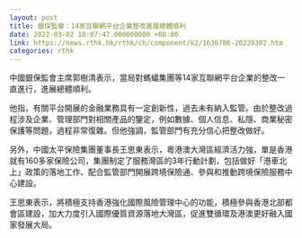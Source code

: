 ```yaml
---
layout: post
title: 銀保監會：14家互聯網平台企業整改進展總體順利
date: 2022-03-02 18:07:47.000000000 +08:00
link: https://news.rthk.hk/rthk/ch/component/k2/1636786-20220302.htm
categories: rthk
---
```


中國銀保監會主席郭樹清表示，當局對螞蟻集團等14家互聯網平台企業的整改一直進行，進展總體順利。

他指，有關平台開展的金融業務具有一定創新性，過去未有納入監管。由於整改過程涉及企業、管理部門對相關產品的鑒定，例如數據、個人信息、私隱、商業秘密保護等問題，過程非常復雜。但他強調，監管部門有充分信心把整改做好。

另外，中國太平保險集團董事長王思東表示，粵港澳大灣區經濟活力強，單是香港就有160多家保險公司，集團制定了服務灣區的3年行動計劃，包括做好「港車北上」政策的落地工作、配合監管部門開展跨境保險通、參與和推動跨境保險服務中心建設。

王思東表示，將積極支持香港強化國際風險管理中心的功能，積極參與香港北部都會區建設，加大力度引入國際優質資源落地大灣區，促進雙循環及港澳更好融入國家發展大局。
